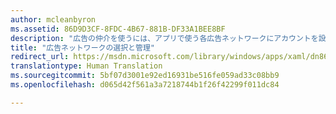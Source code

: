 ```yaml
---
author: mcleanbyron
ms.assetid: 86D9D3CF-8FDC-4B67-881B-DF33A1BEE8BF
description: "広告の仲介を使うには、アプリで使う各広告ネットワークにアカウントを設定する必要があります。"
title: "広告ネットワークの選択と管理"
redirect_url: https://msdn.microsoft.com/library/windows/apps/xaml/dn864356.aspx
translationtype: Human Translation
ms.sourcegitcommit: 5bf07d3001e92ed16931be516fe059ad33c08bb9
ms.openlocfilehash: d065d42f561a3a7218744b1f26f42299f011dc84

---
```





<!--HONumber=Aug16_HO3-->


